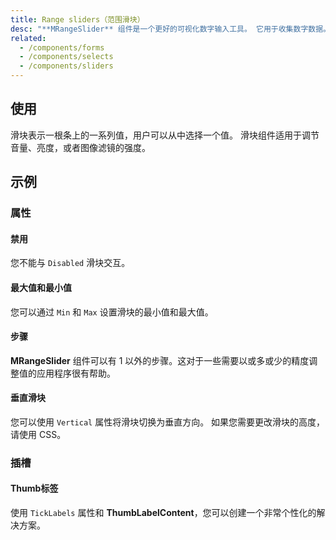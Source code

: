```yaml
---
title: Range sliders（范围滑块）
desc: "**MRangeSlider** 组件是一个更好的可视化数字输入工具。 它用于收集数字数据。"
related:
  - /components/forms
  - /components/selects
  - /components/sliders
---
```


## 使用

滑块表示一根条上的一系列值，用户可以从中选择一个值。 滑块组件适用于调节音量、亮度，或者图像滤镜的强度。

<range-sliders-usage></range-sliders-usage>

## 示例

### 属性

#### 禁用

您不能与 `Disabled` 滑块交互。

<masa-example file="Examples.components.range_sliders.Disabled"></masa-example>

#### 最大值和最小值

您可以通过  `Min` 和 `Max` 设置滑块的最小值和最大值。

<masa-example file="Examples.components.range_sliders.MinAndMax"></masa-example>

#### 步骤

**MRangeSlider** 组件可以有 1 以外的步骤。这对于一些需要以或多或少的精度调整值的应用程序很有帮助。

<masa-example file="Examples.components.range_sliders.Step"></masa-example>

#### 垂直滑块

您可以使用 `Vertical` 属性将滑块切换为垂直方向。 如果您需要更改滑块的高度，请使用 CSS。

<masa-example file="Examples.components.range_sliders.VerticalSliders"></masa-example>

### 插槽

#### Thumb标签

使用 `TickLabels` 属性和 **ThumbLabelContent**，您可以创建一个非常个性化的解决方案。

<masa-example file="Examples.components.range_sliders.ThumbLabel"></masa-example>